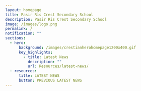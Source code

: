 ```yaml
---
layout: homepage
title: Pasir Ris Crest Secondary School
description: Pasir Ris Crest Secondary School
image: /images/logo.png
permalink: /
notification: ""
sections:
  - hero:
      background: /images/crestianherohomepage1200x400.gif
      key_highlights:
        - title: Latest News
          description: ""
          url: Resources/latest-news/
  - resources:
      title: LATEST NEWS
      button: PREVIOUS LATEST NEWS
---
```


